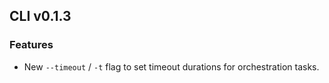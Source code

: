 ## CLI v0.1.3

### Features
- New `--timeout` / `-t` flag to set timeout durations for orchestration tasks. 
